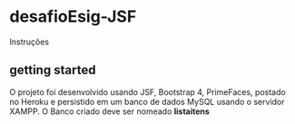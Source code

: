 # desafioEsig-JSF

Instruções

## getting started 

O projeto foi desenvolvido usando JSF, Bootstrap 4, PrimeFaces, postado no Heroku e persistido em um banco de dados MySQL usando o servidor XAMPP.
O Banco criado deve ser nomeado **listaitens** 
